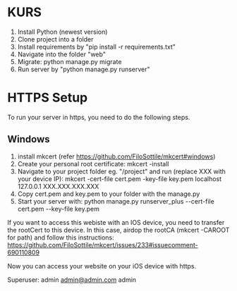 # KURS


1. Install Python (newest version)
2. Clone project into a folder
3. Install requirements by "pip install -r requirements.txt"
4. Navigate into the folder "web"
5. Migrate: python manage.py migrate
6. Run server by "python manage.py runserver"


# HTTPS Setup

To run your server in https, you need to do the following steps.

## Windows

1. install mkcert (refer https://github.com/FiloSottile/mkcert#windows)
2. Create your personal root certificate: mkcert -install
3. Navigate to your project folder eg. "/project" and run (replace XXX with your device IP): mkcert -cert-file cert.pem -key-file key.pem localhost 127.0.0.1 XXX.XXX.XXX.XXX
4. Copy cert.pem and key.pem to your folder with the manage.py 
5. Start your server with: python manage.py runserver_plus --cert-file cert.pem --key-file key.pem

If you want to access this webiste with an IOS device, you need to transfer the rootCert to this device. In this case, airdop the rootCA (mkcert -CAROOT for path) and follow this instructions:
https://github.com/FiloSottile/mkcert/issues/233#issuecomment-690110809

Now you can access your website on your iOS device with https.


Superuser:
admin
admin@admin.com
admin